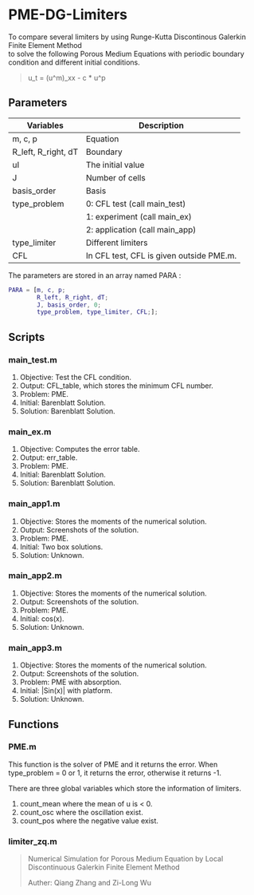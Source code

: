 # PME-DG-Limiters
To compare several limiters 
by using Runge-Kutta Discontinous Galerkin Finite Element Method  
to solve the following Porous Medium Equations
with periodic boundary condition and different initial conditions.
> u_t = (u^m)_xx - c * u^p

## Parameters
Variables				| Description
----------------------- | -----------
m, c, p					| Equation
R_left, R_right, dT     | Boundary
uI                      | The initial value
J                       | Number of cells
basis_order             | Basis
type_problem            | 0: CFL test (call main_test)
                        | 1: experiment (call main_ex)
                        | 2: application (call main_app)
type_limiter            | Different limiters
CFL                     | In CFL test, CFL is given outside PME.m.

The parameters are stored in an array named PARA :

```Matlab
PARA = [m, c, p;
		R_left, R_right, dT;
		J, basis_order, 0;
		type_problem, type_limiter, CFL;];
```

## Scripts
### main_test.m
1. Objective:  Test the CFL condition.
2. Output:     CFL_table, which stores the minimum CFL number.
3. Problem:    PME.
4. Initial:    Barenblatt Solution.
5. Solution:   Barenblatt Solution.

### main_ex.m
1. Objective:  Computes the error table.
2. Output:     err_table.
3. Problem:    PME.
4. Initial:    Barenblatt Solution.
5. Solution:   Barenblatt Solution.

### main_app1.m
1. Objective:  Stores the moments of the numerical solution.
2. Output:     Screenshots of the solution.
3. Problem:    PME.
4. Initial:    Two box solutions.
5. Solution:   Unknown.

### main_app2.m
1. Objective:  Stores the moments of the numerical solution.
2. Output:     Screenshots of the solution.
3. Problem:    PME.
4. Initial:    cos(x).
5. Solution:   Unknown.

### main_app3.m
1. Objective:  Stores the moments of the numerical solution.
2. Output:     Screenshots of the solution.
3. Problem:    PME with absorption.
4. Initial:    |Sin(x)| with platform.
5. Solution:   Unknown.

## Functions
### PME.m
This function is the solver of PME and it returns the error.
When type_problem = 0 or 1, it returns the error,
otherwise it returns -1.

There are three global variables which store the information of
limiters.

1. count_mean  where the mean of u is < 0.
2. count_osc   where the oscillation exist.
3. count_pos   where the negative value exist.

### limiter_zq.m
> Numerical Simulation for Porous Medium Equation
> by Local Discontinuous Galerkin Finite Element Method
>
> Auther: Qiang Zhang and Zi-Long Wu